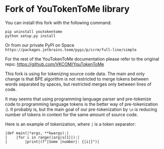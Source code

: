 # Fork of YouTokenToMe library

You can install this fork with the following command:
```
pip uninstall youtokentome
python setup.py install
```
Or from our private PyPI on Space `https://packages.jetbrains.team/pypi/p/ccrm/full-line/simple`

For the rest of the YouTokenToMe documentation please refer to the original repo: https://github.com/VKCOM/YouTokenToMe

This fork is using for tokenizing source code data. The main and only change is that BPE algorithm is not restricted to merge tokens between words separated by spaces, but restricted merges only between lines of code.

It may seems that using programming language parser and pre-tokenize code to programming language tokens is the better way of pre-tokenization :). It probably is, but the main goal of our pre-tokenization by `\n` is reducing number of tokens in context for the same amount of source code.

Here is an example of tokenization, where `|` is a token separator:

```
|def main(|*args, **kwargs):|
|    |for i in range(|arg|s[1]|):|
|        |print|(f"|Some |number|: {|i|}")|
```
